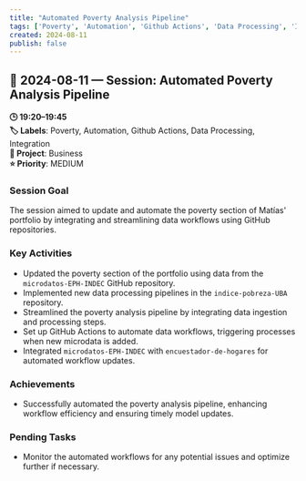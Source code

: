```yaml
---
title: "Automated Poverty Analysis Pipeline"
tags: ['Poverty', 'Automation', 'Github Actions', 'Data Processing', 'Integration']
created: 2024-08-11
publish: false
---
```


## 📅 2024-08-11 — Session: Automated Poverty Analysis Pipeline

**🕒 19:20–19:45**  
**🏷️ Labels**: Poverty, Automation, Github Actions, Data Processing, Integration  
**📂 Project**: Business  
**⭐ Priority**: MEDIUM  


### Session Goal
The session aimed to update and automate the poverty section of Matías' portfolio by integrating and streamlining data workflows using GitHub repositories.

### Key Activities
- Updated the poverty section of the portfolio using data from the `microdatos-EPH-INDEC` GitHub repository.
- Implemented new data processing pipelines in the `indice-pobreza-UBA` repository.
- Streamlined the poverty analysis pipeline by integrating data ingestion and processing steps.
- Set up GitHub Actions to automate data workflows, triggering processes when new microdata is added.
- Integrated `microdatos-EPH-INDEC` with `encuestador-de-hogares` for automated workflow updates.

### Achievements
- Successfully automated the poverty analysis pipeline, enhancing workflow efficiency and ensuring timely model updates.

### Pending Tasks
- Monitor the automated workflows for any potential issues and optimize further if necessary.
